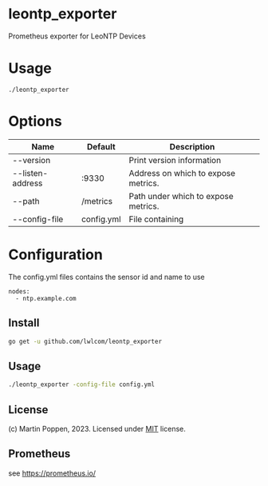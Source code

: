 # leontp_exporter

Prometheus exporter for LeoNTP Devices

# Usage

```
./leontp_exporter
```

# Options

Name     | Default | Description
---------|-------------|----
--version || Print version information
--listen-address | :9330 | Address on which to expose metrics.
--path | /metrics | Path under which to expose metrics.
--config-file |config.yml | File containing

# Configuration

The config.yml files contains the sensor id and name to use
```
nodes:
  - ntp.example.com
```

## Install
```bash
go get -u github.com/lwlcom/leontp_exporter
```

## Usage
```bash
./leontp_exporter -config-file config.yml
```

## License
(c) Martin Poppen, 2023. Licensed under [MIT](LICENSE) license.

## Prometheus
see https://prometheus.io/
